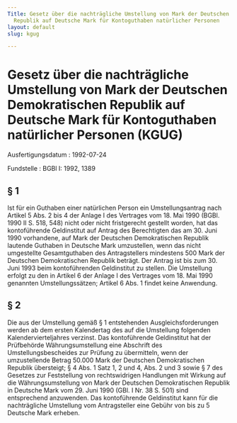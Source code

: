 ```yaml
---
Title: Gesetz über die nachträgliche Umstellung von Mark der Deutschen Demokratischen
  Republik auf Deutsche Mark für Kontoguthaben natürlicher Personen
layout: default
slug: kgug

---
```


# Gesetz über die nachträgliche Umstellung von Mark der Deutschen Demokratischen Republik auf Deutsche Mark für Kontoguthaben natürlicher Personen (KGUG)

Ausfertigungsdatum
:   1992-07-24

Fundstelle
:   BGBl I: 1992, 1389



## § 1

Ist für ein Guthaben einer natürlichen Person ein Umstellungsantrag
nach Artikel 5 Abs. 2 bis 4 der Anlage I des Vertrages vom 18. Mai
1990 (BGBl. 1990 II S. 518, 548) nicht oder nicht fristgerecht
gestellt worden, hat das kontoführende Geldinstitut auf Antrag des
Berechtigten das am 30. Juni 1990 vorhandene, auf Mark der Deutschen
Demokratischen Republik lautende Guthaben in Deutsche Mark
umzustellen, wenn das nicht umgestellte Gesamtguthaben des
Antragstellers mindestens 500 Mark der Deutschen Demokratischen
Republik beträgt. Der Antrag ist bis zum 30. Juni 1993 beim
kontoführenden Geldinstitut zu stellen. Die Umstellung erfolgt zu den
in Artikel 6 der Anlage I des Vertrages vom 18. Mai 1990 genannten
Umstellungssätzen; Artikel 6 Abs. 1 findet keine Anwendung.


## § 2

Die aus der Umstellung gemäß § 1 entstehenden Ausgleichsforderungen
werden ab dem ersten Kalendertag des auf die Umstellung folgenden
Kalendervierteljahres verzinst. Das kontoführende Geldinstitut hat der
Prüfbehörde Währungsumstellung eine Abschrift des
Umstellungsbescheides zur Prüfung zu übermitteln, wenn der
umzustellende Betrag 50.000 Mark der Deutschen Demokratischen Republik
übersteigt; § 4 Abs. 1 Satz 1, 2 und 4, Abs. 2 und 3 sowie § 7 des
Gesetzes zur Feststellung von rechtswidrigen Handlungen mit Wirkung
auf die Währungsumstellung von Mark der Deutschen Demokratischen
Republik in Deutsche Mark vom 29. Juni 1990 (GBl. I Nr. 38 S. 501)
sind entsprechend anzuwenden. Das kontoführende Geldinstitut kann für
die nachträgliche Umstellung vom Antragsteller eine Gebühr von bis zu
5 Deutsche Mark erheben.

